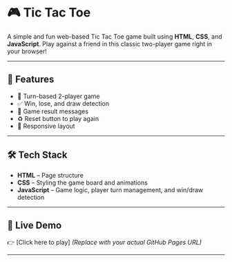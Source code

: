 # 🎮 Tic Tac Toe

A simple and fun web-based Tic Tac Toe game built using **HTML**, **CSS**, and **JavaScript**. Play against a friend in this classic two-player game right in your browser!

---

## 📌 Features

- 🔁 Turn-based 2-player game
- ✅ Win, lose, and draw detection
- 🎉 Game result messages
- ♻️ Reset button to play again
- 📱 Responsive layout

---

## 🛠️ Tech Stack

- **HTML** – Page structure
- **CSS** – Styling the game board and animations
- **JavaScript** – Game logic, player turn management, and win/draw detection

---

## 🚀 Live Demo

👉 [Click here to play] 
_(Replace with your actual GitHub Pages URL)_

---


